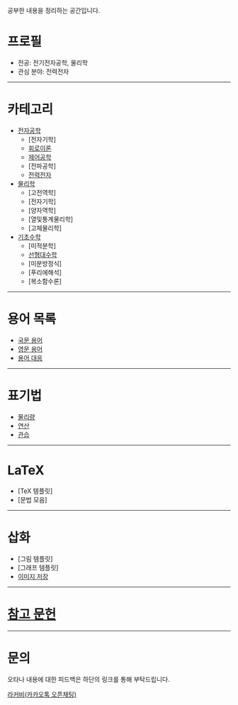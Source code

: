 공부한 내용을 정리하는 공간입니다.

# 프로필
- 전공: 전기전자공학, 물리학
- 관심 분야: 전력전자

---

# 카테고리
- [전자공학](./EE/ElectricalEngineering.md)
  - [전자기학]
  - [회로이론](./EE/CircuitTheory/CircuitTheory.md)
  - [제어공학](./EE/ControlEngineering/ControlEngineering.md)
  - [전파공학]
  - [전력전자](./EE/PowerElectronics/PowerElectronics.md)
- [물리학](./PHY/Physics.md)
  - [고전역학]
  - [전자기학]
  - [양자역학]
  - [열및통계물리학]
  - [고체물리학]
- [기초수학](./MTH/BasicMathematics.md)
  - [미적분학]
  - [선형대수학](./MTH/LinearAlgebra/LinearAlgebra.md)
  - [미분방정식]
  - [푸리에해석]
  - [복소함수론]

---

# 용어 목록
- [국문 용어](./terminology/KIndex.md)
- [영문 용어](./terminology/EIndex.md)
- [용어 대응](./terminology/Translation.md)

---

# 표기법
- [물리량](./Notation/Quantity.md)
- [연산](./Notation/Operation.md)
- [관습](./Notation/Convention.md)

---

# LaTeX
- [TeX 템플릿]
- [문법 모음]

---

# 삽화
- [그림 템플릿]
- [그래프 템플릿]
- [이미지 저장](./Figure/FigureSave.md)

---

# [참고 문헌](./Reference/Reference.md)

---

# 문의

오타나 내용에 대한 피드백은 하단의 링크를 통해 부탁드립니다.

[라커비(카카오톡 오픈채팅)](https://open.kakao.com/me/Kirbee)

